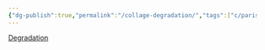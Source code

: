 ```yaml
---
{"dg-publish":true,"permalink":"/collage-degradation/","tags":["c/paris-collage","c/planet","c/world","c/man","c/homeless","c/blue","c/earth","c/flat-background"],"created":"2024-01-01T16:24:56.649-05:00","updated":"2024-01-02T07:36:25.761-05:00"}
---
```



[Degradation](https://www.instagram.com/p/BzJi4OdhGoG/)
